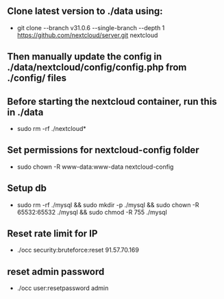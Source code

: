 ## Clone latest version to ./data using:
- git clone --branch v31.0.6 --single-branch --depth 1 https://github.com/nextcloud/server.git nextcloud

## Then manually update the config in ./data/nextcloud/config/config.php from ./config/ files

## Before starting the nextcloud container, run this in ./data
- sudo rm -rf ./nextcloud*

## Set permissions for nextcloud-config folder
- sudo chown -R www-data:www-data nextcloud-config

## Setup db
- sudo rm -rf ./mysql && sudo mkdir -p ./mysql && sudo chown -R 65532:65532 ./mysql && sudo chmod -R 755 ./mysql

## Reset rate limit for IP
- ./occ security:bruteforce:reset 91.57.70.169 

## reset admin password
- ./occ user:resetpassword admin
